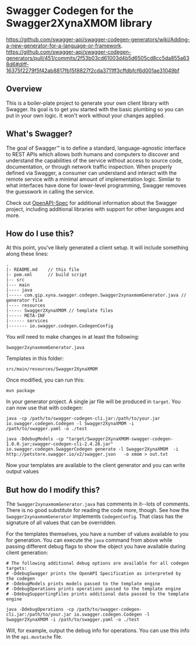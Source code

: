 # Swagger Codegen for the Swagger2XynaXMOM library

https://github.com/swagger-api/swagger-codegen-generators/wiki/Adding-a-new-generator-for-a-language-or-framework.
https://github.com/swagger-api/swagger-codegen-generators/pull/451/commits/2f53b03cd61003d4b5d6505cd8cc5da855a638d6#diff-16375f2279f5f42ab8817fb15f8827f2cda3711ff3cffdbfcf6d001ae31049bf

## Overview
This is a boiler-plate project to generate your own client library with Swagger.  Its goal is
to get you started with the basic plumbing so you can put in your own logic.  It won't work without
your changes applied.

## What's Swagger?
The goal of Swagger™ is to define a standard, language-agnostic interface to REST APIs which allows both humans and computers to discover and understand the capabilities of the service without access to source code, documentation, or through network traffic inspection. When properly defined via Swagger, a consumer can understand and interact with the remote service with a minimal amount of implementation logic. Similar to what interfaces have done for lower-level programming, Swagger removes the guesswork in calling the service.


Check out [OpenAPI-Spec](https://github.com/OAI/OpenAPI-Specification) for additional information about the Swagger project, including additional libraries with support for other languages and more. 

## How do I use this?
At this point, you've likely generated a client setup.  It will include something along these lines:

```
.
|- README.md    // this file
|- pom.xml      // build script
|-- src
|--- main
|---- java
|----- com.gip.xyna.swagger.codegen.Swagger2xynaxmomGenerator.java // generator file
|---- resources
|----- Swagger2XynaXMOM // template files
|----- META-INF
|------ services
|------- io.swagger.codegen.CodegenConfig
```

You _will_ need to make changes in at least the following:

`Swagger2xynaxmomGenerator.java`

Templates in this folder:

`src/main/resources/Swagger2XynaXMOM`

Once modified, you can run this:

```
mvn package
```

In your generator project.  A single jar file will be produced in `target`.  You can now use that with codegen:

```
java -cp /path/to/swagger-codegen-cli.jar:/path/to/your.jar io.swagger.codegen.Codegen -l Swagger2XynaXMOM -i /path/to/swagger.yaml -o ./test
```

```
java -DdebugModels -cp "target/Swagger2XynaXMOM-swagger-codegen-1.0.0.jar;swagger-codegen-cli-2.4.28.jar" io.swagger.codegen.SwaggerCodegen generate -l Swagger2XynaXMOM  -i http://petstore.swagger.io/v2/swagger.json   -o xmom > out.txt
```

Now your templates are available to the client generator and you can write output values

## But how do I modify this?
The `Swagger2xynaxmomGenerator.java` has comments in it--lots of comments.  There is no good substitute
for reading the code more, though.  See how the `Swagger2xynaxmomGenerator` implements `CodegenConfig`.
That class has the signature of all values that can be overridden.

For the templates themselves, you have a number of values available to you for generation.
You can execute the `java` command from above while passing different debug flags to show
the object you have available during client generation:

```
# The following additional debug options are available for all codegen targets:
# -DdebugSwagger prints the OpenAPI Specification as interpreted by the codegen
# -DdebugModels prints models passed to the template engine
# -DdebugOperations prints operations passed to the template engine
# -DdebugSupportingFiles prints additional data passed to the template engine

java -DdebugOperations -cp /path/to/swagger-codegen-cli.jar:/path/to/your.jar io.swagger.codegen.Codegen -l Swagger2XynaXMOM -i /path/to/swagger.yaml -o ./test
```

Will, for example, output the debug info for operations.  You can use this info
in the `api.mustache` file.